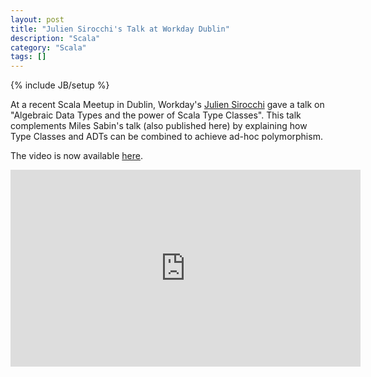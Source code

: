 ```yaml
---
layout: post
title: "Julien Sirocchi's Talk at Workday Dublin"
description: "Scala"
category: "Scala"
tags: []
---
```

{% include JB/setup %}

At a recent Scala Meetup in Dublin, Workday's [Julien Sirocchi](https://twitter.com/JSirocchi) gave a talk on "Algebraic Data Types and the power of Scala Type Classes". This talk complements Miles Sabin's talk (also published here) by explaining how Type Classes and ADTs can be combined to achieve ad-hoc polymorphism.

The video is now available [here](https://www.youtube.com/watch?v=-yclU599aVk).

<iframe width="560" height="315" src="https://www.youtube.com/embed/-yclU599aVk" frameborder="0" allowfullscreen></iframe>

